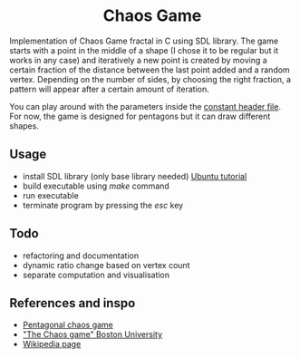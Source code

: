 <h1 align="center">Chaos Game</h1>
Implementation of Chaos Game fractal in C using SDL library. The game starts with a point in the middle of a shape (I chose it to be regular but it works in any case) and iteratively a new point is created by moving a certain fraction of the distance between the last point added and a random vertex. Depending on the number of sides, by choosing the right fraction, a pattern will appear after a certain amount of iteration.

You can play around with the parameters inside the [constant header file](./constants.h). For now, the game is designed for pentagons but it can draw different shapes. 

## Usage
- install SDL library (only base library needed) [Ubuntu tutorial](https://gist.github.com/aaangeletakis/3187339a99f7786c25075d4d9c80fad5)
- build executable using *make* command
- run executable
- terminate program by pressing the *esc* key

## Todo
- refactoring and documentation
- dynamic ratio change based on vertex count
- separate computation and visualisation

## References and inspo
- [Pentagonal chaos game](https://www.youtube.com/watch?v=e5wtveGt_tY&list=LL&index=9)
- ["The Chaos game" Boston University](https://math.bu.edu/DYSYS/chaos-game/node1.html)
- [Wikipedia page](https://en.wikipedia.org/wiki/Chaos_game)
